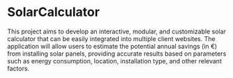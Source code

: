 # SolarCalculator

This project aims to develop an interactive, modular, and customizable solar calculator that can be easily integrated into multiple client websites. The application will allow users to estimate the potential annual savings (in €) from installing solar panels, providing accurate results based on parameters such as energy consumption, location, installation type, and other relevant factors.
